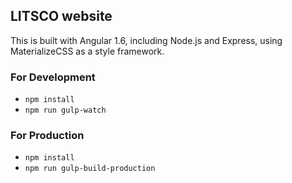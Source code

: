 ## LITSCO website ##
This is built with Angular 1.6, including Node.js and Express, using MaterializeCSS as a style framework.

### For Development ###
- `npm install`
- `npm run gulp-watch`

### For Production ###
- `npm install`
- `npm run gulp-build-production`
